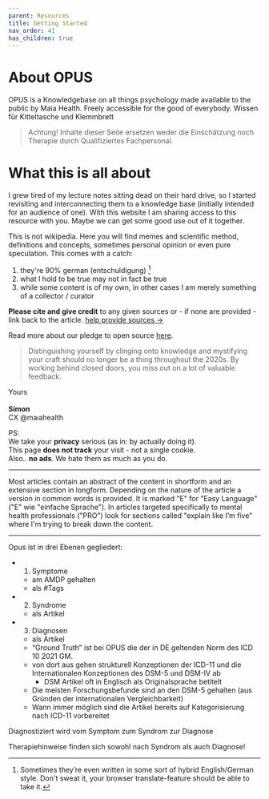 ```yaml
---
parent: Resources
title: Getting Started
nav_order: 41
has_children: true
---
```


# About OPUS

OPUS is a Knowledgebase on all things psychology made available to the public by Maia Health.
Freely accessible for the good of everybody.
Wissen für Kitteltasche und Klemmbrett


> Achtung! Inhalte dieser Seite ersetzen weder die Einschätzung noch Therapie durch Qualifiziertes Fachpersonal.

# What this is all about

I grew tired of my lecture notes sitting dead on their hard drive, so I started revisiting and interconnecting them to a knowledge base (initially intended for an audience of one). With this website I am sharing access to this resource with you. Maybe we can get some good use out of it together.

This is not wikipedia. Here you will find memes and scientific method, definitions and concepts, sometimes personal opinion or even pure speculation. This comes with a catch:<br>
1. they're 90% german (entschuldigung) [^1]
2. what I hold to be true may not in fact be true
3. while some content is of my own, in other cases I am merely something of a collector / curator


[^1]: Sometimes they’re even written in some sort of hybrid English/German style. Don't sweat it, your browser translate-feature should be able to take it.

**Please cite and give credit** to any given sources or - if none are provided - link back to the article.  [help provide sources →](/feedback)
<br>

Read more about our pledge to open source [here](/pledge).

> Distinguishing yourself by clinging onto knowledge and mystifying your craft should no longer be a thing throughout the 2020s.
> By working behind closed doors, you miss out on a lot of valuable feedback.

Yours <br><br>
**Simon** <br>
CX @maıahealth

PS: <br>
We take your **privacy** serious (as in: by actually doing it). <br>
This page **does not track** your visit - not a single cookie. <br>
Also.. **no ads**. We hate them as much as you do.



---

Most articles contain an abstract of the content in shortform and an extensive section in longform.
Depending on the nature of the article a version in common words is provided. It is marked "E" for "Easy Language" ("E" wie "einfache Sprache").
In articles targeted specifically to mental health professionals ("PRO") look for sections called "explain like I’m five" where I'm trying to break down the content.


---


Opus ist in drei Ebenen gegliedert: 
- 1. Symptome
    - am AMDP gehalten
    - als #Tags
- 2. Syndrome
    - als Artikel
- 3. Diagnosen
    - als Artikel
    - “Ground Truth” ist bei OPUS die der in DE geltenden Norm des ICD 10 2021 GM.
    - von dort aus gehen strukturell Konzeptionen der ICD-11 und die Internationalen Konzeptionen des DSM-5 und DSM-IV ab
        - DSM Artikel oft in Englisch als Originalsprache betitelt
    - Die meisten Forschungsbefunde sind an den DSM-5 gehalten (aus Gründen der internationalen Vergleichbarkeit)
    - Wann immer möglich sind die Artikel bereits auf Kategorisierung nach ICD-11 vorbereitet

Diagnostiziert wird vom Symptom zum Syndrom zur Diagnose

Therapiehinweise finden sich sowohl nach Syndrom als auch Diagnose!